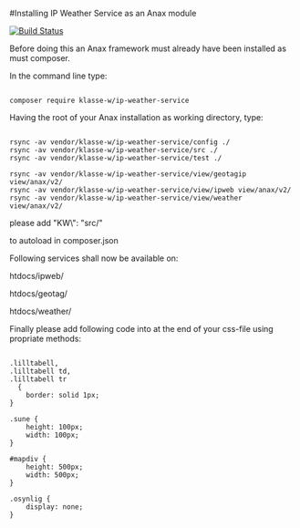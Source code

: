 #Installing IP Weather Service as an Anax module


[![Build Status](https://travis-ci.org/klaswarna/ip-weather-service.svg?branch=master)](https://travis-ci.org/klaswarna/ip-weather-service)

Before doing this an Anax framework must already have been installed as must composer.

In the command line type:

<pre><code>
composer require klasse-w/ip-weather-service
</code></pre>

Having the root of your Anax installation as working directory, type:

<pre><code>
rsync -av vendor/klasse-w/ip-weather-service/config ./
rsync -av vendor/klasse-w/ip-weather-service/src ./
rsync -av vendor/klasse-w/ip-weather-service/test ./

rsync -av vendor/klasse-w/ip-weather-service/view/geotagip view/anax/v2/
rsync -av vendor/klasse-w/ip-weather-service/view/ipweb view/anax/v2/
rsync -av vendor/klasse-w/ip-weather-service/view/weather view/anax/v2/
</code></pre>

please add
    "KW\\": "src/"

to autoload in composer.json

Following services shall now be available on:

htdocs/ipweb/

htdocs/geotag/

htdocs/weather/

Finally please add following code into at the end of your css-file using propriate methods:

<pre><code>
.lilltabell,
.lilltabell td,
.lilltabell tr
  {
    border: solid 1px;
}

.sune {
    height: 100px;
    width: 100px;
}

#mapdiv {
    height: 500px;
    width: 500px;
}

.osynlig {
    display: none;
}
</pre></code>
